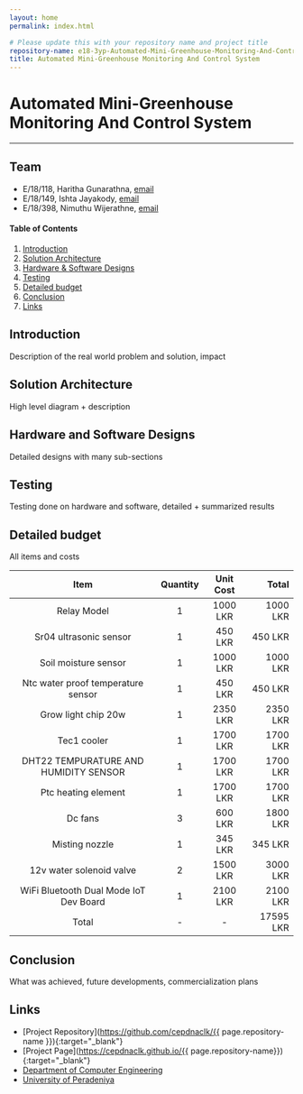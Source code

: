 ```yaml
---
layout: home
permalink: index.html

# Please update this with your repository name and project title
repository-name: e18-3yp-Automated-Mini-Greenhouse-Monitoring-And-Control-System
title: Automated Mini-Greenhouse Monitoring And Control System
---
```


[comment]: # "This is the standard layout for the project, but you can clean this and use your own template"

# Automated Mini-Greenhouse Monitoring And Control System

---

## Team
-  E/18/118, Haritha Gunarathna, [email](mailto:e18118@email.com)
-  E/18/149, Ishta Jayakody, [email](mailto:e18149@email.com)
-  E/18/398, Nimuthu Wijerathne, [email](mailto:e18398@email.com)

<!-- Image (photo/drawing of the final hardware) should be here -->

<!-- This is a sample image, to show how to add images to your page. To learn more options, please refer [this](https://projects.ce.pdn.ac.lk/docs/faq/how-to-add-an-image/) -->

<!-- ![Sample Image](./images/sample.png) -->

#### Table of Contents
1. [Introduction](#introduction)
2. [Solution Architecture](#solution-architecture )
3. [Hardware & Software Designs](#hardware-and-software-designs)
4. [Testing](#testing)
5. [Detailed budget](#detailed-budget)
6. [Conclusion](#conclusion)
7. [Links](#links)

## Introduction

Description of the real world problem and solution, impact


## Solution Architecture

High level diagram + description

## Hardware and Software Designs

Detailed designs with many sub-sections

## Testing

Testing done on hardware and software, detailed + summarized results

## Detailed budget

All items and costs

| Item                                     | Quantity  | Unit Cost  |  Total  |
|:----------------------------------------:|:---------:|:----------:| -------:|
| Relay Model                              | 1         | 1000 LKR   | 1000 LKR|
| Sr04 ultrasonic sensor                   | 1         | 450 LKR    |  450 LKR|
| Soil moisture sensor                     | 1         | 1000 LKR   | 1000 LKR|
| Ntc water proof temperature sensor       | 1         |  450 LKR   |  450 LKR|
| Grow light chip 20w                      | 1         | 2350 LKR   | 2350 LKR|
| Tec1 cooler                              | 1         | 1700 LKR   | 1700 LKR|
| DHT22 TEMPURATURE AND HUMIDITY SENSOR    | 1         | 1700 LKR   | 1700 LKR|
| Ptc heating element                      | 1         | 1700 LKR   | 1700 LKR|
| Dc fans                                  | 3         |  600 LKR   | 1800 LKR|
| Misting nozzle                           | 1         |  345 LKR   |  345 LKR|
| 12v water solenoid valve                 | 2         | 1500 LKR   | 3000 LKR|
| WiFi Bluetooth Dual Mode IoT Dev Board   | 1         | 2100 LKR   | 2100 LKR|
| Total                                    | -         |    -       |17595 LKR|


## Conclusion

What was achieved, future developments, commercialization plans

## Links

- [Project Repository](https://github.com/cepdnaclk/{{ page.repository-name }}){:target="_blank"}
- [Project Page](https://cepdnaclk.github.io/{{ page.repository-name}}){:target="_blank"}
- [Department of Computer Engineering](http://www.ce.pdn.ac.lk/)
- [University of Peradeniya](https://eng.pdn.ac.lk/)

[//]: # (Please refer this to learn more about Markdown syntax)
[//]: # (https://github.com/adam-p/markdown-here/wiki/Markdown-Cheatsheet)
